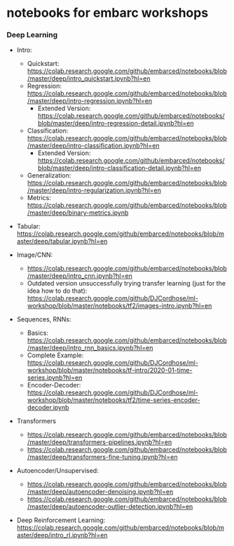 # notebooks for embarc workshops

### Deep Learning

* Intro: 
  * Quickstart: https://colab.research.google.com/github/embarced/notebooks/blob/master/deep/intro_quickstart.ipynb?hl=en
  * Regression: https://colab.research.google.com/github/embarced/notebooks/blob/master/deep/intro-regression.ipynb?hl=en
    * Extended Version: https://colab.research.google.com/github/embarced/notebooks/blob/master/deep/intro-regression-detail.ipynb?hl=en
  * Classification: https://colab.research.google.com/github/embarced/notebooks/blob/master/deep/intro-classification.ipynb?hl=en
    * Extended Version: https://colab.research.google.com/github/embarced/notebooks/blob/master/deep/intro-classification-detail.ipynb?hl=en
  * Generalization: https://colab.research.google.com/github/embarced/notebooks/blob/master/deep/intro-regularization.ipynb?hl=en
  * Metrics: https://colab.research.google.com/github/embarced/notebooks/blob/master/deep/binary-metrics.ipynb

* Tabular: https://colab.research.google.com/github/embarced/notebooks/blob/master/deep/tabular.ipynb?hl=en

* Image/CNN: 
  * https://colab.research.google.com/github/embarced/notebooks/blob/master/deep/intro_cnn.ipynb?hl=en
  * Outdated version unsuccessfully trying transfer learning (just for the idea how to do that): https://colab.research.google.com/github/DJCordhose/ml-workshop/blob/master/notebooks/tf2/images-intro.ipynb?hl=en

* Sequences, RNNs:
  * Basics: https://colab.research.google.com/github/embarced/notebooks/blob/master/deep/intro_rnn_basics.ipynb?hl=en
  * Complete Example: https://colab.research.google.com/github/DJCordhose/ml-workshop/blob/master/notebooks/tf-intro/2020-01-time-series.ipynb?hl=en
  * Encoder-Decoder: https://colab.research.google.com/github/DJCordhose/ml-workshop/blob/master/notebooks/tf2/time-series-encoder-decoder.ipynb

* Transformers
   * https://colab.research.google.com/github/embarced/notebooks/blob/master/deep/transformers-pipelines.ipynb?hl=en
   * https://colab.research.google.com/github/embarced/notebooks/blob/master/deep/transformers-fine-tuning.ipynb?hl=en


* Autoencoder/Unsupervised: 
  * https://colab.research.google.com/github/embarced/notebooks/blob/master/deep/autoencoder-denoising.ipynb?hl=en
  * https://colab.research.google.com/github/embarced/notebooks/blob/master/deep/autoencoder-outlier-detection.ipynb?hl=en
    
* Deep Reinforcement Learning: https://colab.research.google.com/github/embarced/notebooks/blob/master/deep/intro_rl.ipynb?hl=en
         
                               
